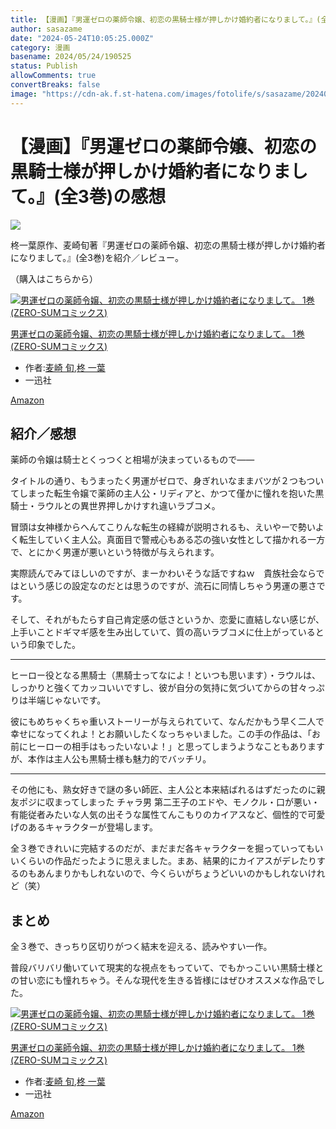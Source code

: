 ```yaml
---
title: 【漫画】『男運ゼロの薬師令嬢、初恋の黒騎士様が押しかけ婚約者になりまして。』(全3巻)の感想
author: sasazame
date: "2024-05-24T10:05:25.000Z"
category: 漫画
basename: 2024/05/24/190525
status: Publish
allowComments: true
convertBreaks: false
image: "https://cdn-ak.f.st-hatena.com/images/fotolife/s/sasazame/20240524/20240524190224.png"
---
```

# 【漫画】『男運ゼロの薬師令嬢、初恋の黒騎士様が押しかけ婚約者になりまして。』(全3巻)の感想

![](https://cdn-ak.f.st-hatena.com/images/fotolife/s/sasazame/20240524/20240524190224.png)

柊一葉原作、麦崎旬著『男運ゼロの薬師令嬢、初恋の黒騎士様が押しかけ婚約者になりまして。』(全3巻)を紹介／レビュー。

（購入はこちらから）  

[![男運ゼロの薬師令嬢、初恋の黒騎士様が押しかけ婚約者になりまして。 1巻 (ZERO-SUMコミックス)](https://m.media-amazon.com/images/I/51XMFIUysuL._SL500_.jpg "男運ゼロの薬師令嬢、初恋の黒騎士様が押しかけ婚約者になりまして。 1巻 (ZERO-SUMコミックス)")](https://www.amazon.co.jp/dp/4758036691?tag=mochig08-22&linkCode=ogi&th=1&psc=1)

[男運ゼロの薬師令嬢、初恋の黒騎士様が押しかけ婚約者になりまして。 1巻 (ZERO-SUMコミックス)](https://www.amazon.co.jp/dp/4758036691?tag=mochig08-22&linkCode=ogi&th=1&psc=1)

-   作者:[麦崎 旬](https://d.hatena.ne.jp/keyword/%C7%FE%BA%EA%20%BD%DC),[柊 一葉](https://d.hatena.ne.jp/keyword/%C9%A2%20%B0%EC%CD%D5)
-   一迅社

[Amazon](https://www.amazon.co.jp/dp/4758036691?tag=mochig08-22&linkCode=ogi&th=1&psc=1)

<!-- Extended Body -->

## 紹介／感想

薬師の令嬢は騎士とくっつくと相場が決まっているもので――

タイトルの通り、もうまったく男運がゼロで、身ぎれいなままバツが２つもついてしまった転生令嬢で薬師の主人公・リディアと、かつて僅かに憧れを抱いた黒騎士・ラウルとの異世界押しかけすれ違いラブコメ。

冒頭は女神様からへんてこりんな転生の経緯が説明されるも、えいやーで勢いよく転生していく主人公。真面目で警戒心もある芯の強い女性として描かれる一方で、とにかく男運が悪いという特徴が与えられます。

実際読んでみてほしいのですが、まーかわいそうな話ですねｗ　貴族社会ならではという感じの設定なのだとは思うのですが、流石に同情しちゃう男運の悪さです。

そして、それがもたらす自己肯定感の低さというか、恋愛に直結しない感じが、上手いことドギマギ感を生み出していて、質の高いラブコメに仕上がっているという印象でした。

* * *

ヒーロー役となる黒騎士（黒騎士ってなによ！といつも思います）・ラウルは、しっかりと強くてカッコいいですし、彼が自分の気持に気づいてからの甘々っぷりは半端じゃないです。

彼にもめちゃくちゃ重いストーリーが与えられていて、なんだかもう早く二人で幸せになってくれよ！とお願いしたくなっちゃいました。この手の作品は、「お前にヒーローの相手はもったいないよ！」と思ってしまうようなこともありますが、本作は主人公も黒騎士様も魅力的でバッチリ。

* * *

その他にも、熟女好きで謎の多い師匠、主人公と本来結ばれるはずだったのに親友ポジに収まってしまった チャラ男 第二王子のエドや、モノクル・口が悪い・有能従者みたいな人気の出そうな属性てんこもりのカイアスなど、個性的で可愛げのあるキャラクターが登場します。

全３巻できれいに完結するのだが、まだまだ各キャラクターを掘っていってもいいくらいの作品だったように思えました。まあ、結果的にカイアスがデレたりするのもあんまりかもしれないので、今くらいがちょうどいいのかもしれないけれど（笑）

## まとめ

全３巻で、きっちり区切りがつく結末を迎える、読みやすい一作。

普段バリバリ働いていて現実的な視点をもっていて、でもかっこいい黒騎士様との甘い恋にも憧れちゃう。そんな現代を生きる皆様にはぜひオススメな作品でした。

[![男運ゼロの薬師令嬢、初恋の黒騎士様が押しかけ婚約者になりまして。 1巻 (ZERO-SUMコミックス)](https://m.media-amazon.com/images/I/51XMFIUysuL._SL500_.jpg "男運ゼロの薬師令嬢、初恋の黒騎士様が押しかけ婚約者になりまして。 1巻 (ZERO-SUMコミックス)")](https://www.amazon.co.jp/dp/4758036691?tag=mochig08-22&linkCode=ogi&th=1&psc=1)

[男運ゼロの薬師令嬢、初恋の黒騎士様が押しかけ婚約者になりまして。 1巻 (ZERO-SUMコミックス)](https://www.amazon.co.jp/dp/4758036691?tag=mochig08-22&linkCode=ogi&th=1&psc=1)

-   作者:[麦崎 旬](https://d.hatena.ne.jp/keyword/%C7%FE%BA%EA%20%BD%DC),[柊 一葉](https://d.hatena.ne.jp/keyword/%C9%A2%20%B0%EC%CD%D5)
-   一迅社

[Amazon](https://www.amazon.co.jp/dp/4758036691?tag=mochig08-22&linkCode=ogi&th=1&psc=1)